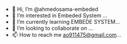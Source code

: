 - 👋 Hi, I’m @ahmedosama-embeded
- 👀 I’m interested in Embeded System ...
- 🌱 I’m currently learning EMBEDE SYSTEM...
- 💞️ I’m looking to collaborate on ...
- 📫 How to reach me ao911475@gmail.com...

<!---
ahmedosama-embeded/ahmedosama-embeded is a ✨ special ✨ repository because its `README.md` (this file) appears on your GitHub profile.
You can click the Preview link to take a look at your changes.
--->
